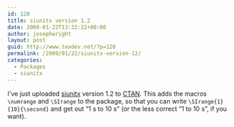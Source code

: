 ```yaml
---
id: 120
title: siunitx version 1.2
date: 2009-01-22T13:32:22+00:00
author: josephwright
layout: post
guid: http://www.texdev.net/?p=120
permalink: /2009/01/22/siunitx-version-12/
categories:
  - Packages
  - siunitx
---
```

I've just uploaded [siunitx](https://ctan.org/pkg/siunitx) version 1.2 to [CTAN](https://www.ctan.org).  This adds the macros `\numrange` and `\SIrange` to the package, so that you can write `\SIrange{1}{10}{\second}` and get out “1 s to 10 s” (or the less correct “1 to 10 s”, if you want).
